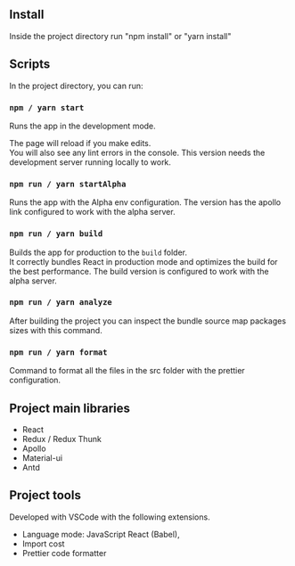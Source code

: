 ## Install

Inside the project directory run "npm install" or "yarn install"
<br>

## Scripts

In the project directory, you can run:

### `npm / yarn start`

Runs the app in the development mode.<br>

The page will reload if you make edits.<br>
You will also see any lint errors in the console.
This version needs the development server running locally to work.


### `npm run / yarn startAlpha`

Runs the app with the Alpha env configuration.
The version has the apollo link configured to work with the alpha server.

### `npm run / yarn build`

Builds the app for production to the `build` folder.<br>
It correctly bundles React in production mode and optimizes the build for the best performance.
The build version is configured to work with the alpha server.

### `npm run / yarn analyze`
After building the project you can inspect the bundle source map packages sizes with this command.

### `npm run / yarn format`
Command to format all the files in the src folder with the prettier configuration.

## Project main libraries
- React
- Redux / Redux Thunk
- Apollo
- Material-ui
- Antd


## Project tools

Developed with VSCode with the following extensions.
- Language mode: JavaScript React (Babel),
- Import cost
- Prettier code formatter
